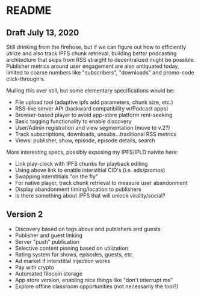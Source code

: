 # README
## Draft July 13, 2020

Still drinking from the firehose, but if we can figure out how to efficiently utilize and also track IPFS chunk retrieval, building better podcasting architecture that skips from RSS straight to decentralized might be possible. Publisher metrics around user engagement are also antiquated today, limited to coarse numbers like "subscribers", "downloads" and promo-code click-through's. 

Mulling this over still, but some elementary specifications would be:

* File upload tool (adaptive ipfs add parameters, chunk size, etc.)
* RSS-like server API (backward compatibility w/Podcast apps)
* Browser-based player to avoid app-store platform rent-seeking
* Basic tagging functionality to enable discovery
* User/Admin registration and view segmentation (move to v.2?)
* Track subscriptions, downloads, unsubs...traditional RSS metrics
* Views: publisher, show, episode, episode details, search

More interesting specs, possibly exposing my IPFS/IPLD naivite here:

* Link play-clock with IPFS chunks for playback editing
* Using above link to enable interstitial CID's (i.e. ads/promos)
* Swapping interstitials "on the fly"
* For native player, track chunk retrieval to measure user abandonment
* Display abandonment timing/location to publishers
* Is there something about IPFS that will unlock virality/social?

## Version 2
* Discovery based on tags above and publishers and guests
* Publisher and guest linking
* Server "push" publication 
* Selective content pinning based on utilization
* Rating system for shows, episodes, guests, etc.
* Ad market if interstitial injection works
* Pay with crypto
* Automated filecoin storage
* App store version, enabling nice things like "don't interrupt me"
* Explore offline classroom opportunities (not necessarily the tool?)
